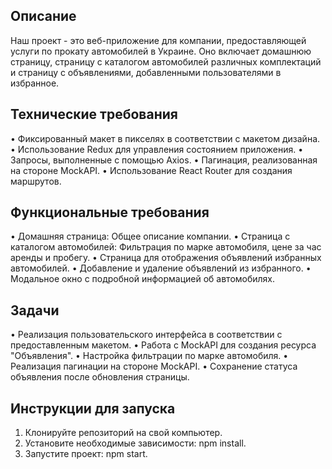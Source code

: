 ## Описание
Наш проект - это веб-приложение для компании, предоставляющей услуги по прокату автомобилей в Украине. Оно включает домашнюю страницу, страницу с каталогом автомобилей различных комплектаций и страницу с объявлениями, добавленными пользователями в избранное.
## Технические требования
•	Фиксированный макет в пикселях в соответствии с макетом дизайна.
•	Использование Redux для управления состоянием приложения.
•	Запросы, выполненные с помощью Axios.
•	Пагинация, реализованная на стороне MockAPI.
•	Использование React Router для создания маршрутов.
## Функциональные требования
•	Домашняя страница: Общее описание компании.
•	Страница с каталогом автомобилей: Фильтрация по марке автомобиля, цене за час аренды и пробегу.
•	Страница для отображения объявлений избранных автомобилей.
•	Добавление и удаление объявлений из избранного.
•	Модальное окно с подробной информацией об автомобилях.
## Задачи
•	Реализация пользовательского интерфейса в соответствии с предоставленным макетом.
•	Работа с MockAPI для создания ресурса "Объявления".
•	Настройка фильтрации по марке автомобиля.
•	Реализация пагинации на стороне MockAPI.
•	Сохранение статуса объявления после обновления страницы.
## Инструкции для запуска
1.	Клонируйте репозиторий на свой компьютер.
2.	Установите необходимые зависимости: npm install.
3.	Запустите проект: npm start.
